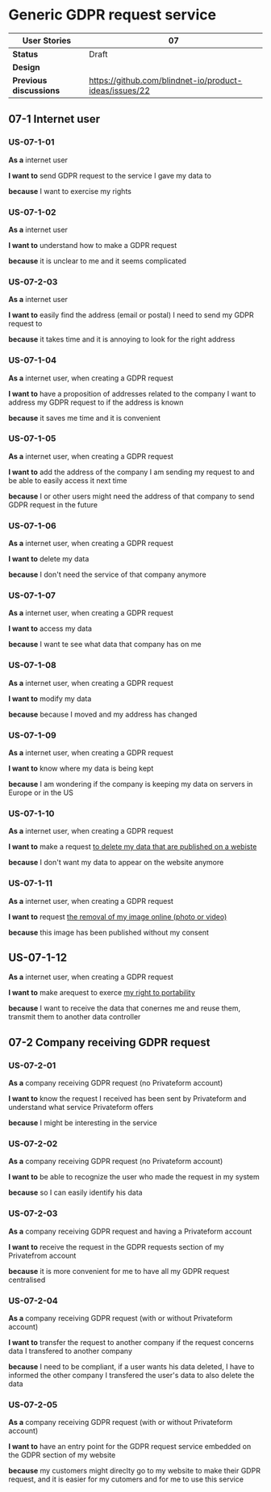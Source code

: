 # Generic GDPR request service

<!-- prettier-ignore -->
| User Stories | 07 |
| ---------- | ---- |
| **Status** | Draft |
| **Design** | 
| **Previous discussions** | https://github.com/blindnet-io/product-ideas/issues/22

## 07-1 Internet user

### US-07-1-01

**As a** internet user

**I want to** send GDPR request to the service I gave my data to

**because** I want to exercise my rights 

### US-07-1-02

**As a** internet user

**I want to** understand how to make a GDPR request

**because** it is unclear to me and it seems complicated

### US-07-2-03

**As a** internet user

**I want to** easily find the address (email or postal) I need to send my GDPR request to 

**because** it takes time and it is annoying to look for the right address 

### US-07-1-04

**As a** internet user, when creating a GDPR request

**I want to** have a proposition of addresses related to the company I want to address my GDPR request to if the address is known

**because** it saves me time and it is convenient

### US-07-1-05

**As a** internet user, when creating a GDPR request

**I want to** add the address of the company I am sending my request to and be able to easily access it next time

**because** I or other users might need the address of that company to send GDPR request in the future

### US-07-1-06

**As a** internet user, when creating a GDPR request

**I want to** delete my data 

**because** I don't need the service of that company anymore

### US-07-1-07

**As a** internet user, when creating a GDPR request

**I want to** access my data

**because** I want te see what data that company has on me

### US-07-1-08

**As a** internet user, when creating a GDPR request

**I want to** modify my data

**because** because I moved and my address has changed

### US-07-1-09

**As a** internet user, when creating a GDPR request

**I want to** know where my data is being kept

**because** I am wondering if the company is keeping my data on servers in Europe or in the US

### US-07-1-10

**As a** internet user, when creating a GDPR request

**I want to** make a request [to delete my data that are published on a webiste](https://www.cnil.fr/fr/webmaster-ou-responsables-de-sites-comment-repondre-aux-demandes-de-suppression-de-donnees)

**because** I don't want my data to appear on the website anymore

### US-07-1-11

**As a** internet user, when creating a GDPR request

**I want to** request [the removal of my image online (photo or video)](https://www.cnil.fr/fr/demander-le-retrait-de-votre-image-en-ligne)

**because** this image has been published without my consent

## US-07-1-12

**As a** internet user, when creating a GDPR request

**I want to** make arequest to exerce [my right to portability](https://www.cnil.fr/fr/professionnels-comment-repondre-une-demande-de-droit-la-portabilite)

**because** I want to receive the data that conernes me and reuse them, transmit them to another data controller

## 07-2 Company receiving GDPR request 

### US-07-2-01

**As a** company receiving GDPR request (no Privateform account)

**I want to** know the request I received has been sent by Privateform and understand what service Privateform offers

**because** I might be interesting in the service

### US-07-2-02

**As a** company receiving GDPR request (no Privateform account)

**I want to** be able to recognize the user who made the request in my system

**because** so I can easily identify his data

### US-07-2-03

**As a** company receiving GDPR request and having a Privateform account

**I want to** receive the request in the GDPR requests section of my Privatefrom account

**because** it is more convenient for me to have all my GDPR request centralised

### US-07-2-04

**As a** company receiving GDPR request (with or without Privateform account)

**I want to** transfer the request to another company if the request concerns data I transfered to another company

**because** I need to be compliant, if a user wants his data deleted, I have to informed the other company I transfered the user's data to also delete the data

### US-07-2-05

**As a** company receiving GDPR request (with or without Privateform account)

**I want to** have an entry point for the GDPR request service embedded on the GDPR section of my website

**because** my customers might direclty go to my website to make their GDPR request, and it is easier for my cutomers and for me to use this service
